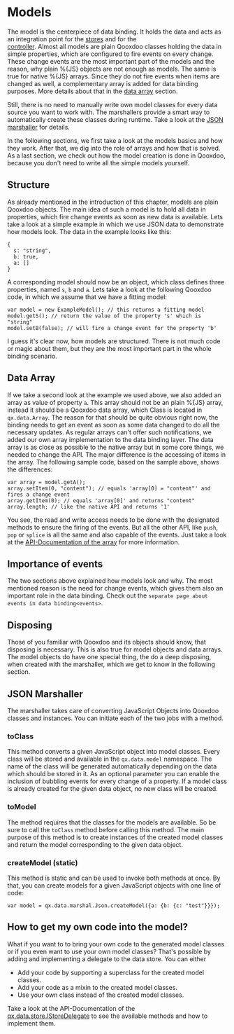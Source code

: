 # Models

The model is the centerpiece of data binding. It holds the data and acts as an
integration point for the [stores](stores) and for the  
[controller](controller). Almost all models are plain Qooxdoo classes holding
the data in simple properties, which are configured to fire events on every
change. These change events are the most important part of the models and the
reason, why plain %{JS} objects are not enough as models. The same is true for
native %{JS} arrays. Since they do not fire events when items are changed as
well, a complementary array is added for data binding purposes. More details
about that in the [data array](#data-array) section.

Still, there is no need to manually write own model classes for every data
source you want to work with. The marshallers provide a smart way to
automatically create these classes during runtime. Take a look at the
[JSON marshaller](#json-marshaller) for details.

In the following sections, we first take a look at the models basics and how
they work. After that, we dig into the role of arrays and how that is solved. As
a last section, we check out how the model creation is done in Qooxdoo, because
you don't need to write all the simple models yourself.

## Structure

As already mentioned in the introduction of this chapter, models are plain
Qooxdoo objects. The main idea of such a model is to hold all data in
properties, which fire change events as soon as new data is available. Lets take
a look at a simple example in which we use JSON data to demonstrate how models
look. The data in the example looks like this:

```
{
  s: "string",
  b: true,
  a: []
}
```

A corresponding model should now be an object, which class defines three
properties, named `s`, `b` and `a`. Lets take a look at the following Qooxdoo
code, in which we assume that we have a fitting model:

```
var model = new ExampleModel(); // this returns a fitting model
model.getS(); // return the value of the property 's' which is "string"
model.setB(false); // will fire a change event for the property 'b'
```

I guess it's clear now, how models are structured. There is not much code or
magic about them, but they are the most important part in the whole binding
scenario.

## Data Array

If we take a second look at the example we used above, we also added an array as
value of property `a`. This array should not be an plain %{JS} array, instead it
should be a Qooxdoo data array, which Class is located in `qx.data.Array`. The
reason for that should be quite obvious right now, the binding needs to get an
event as soon as some data changed to do all the necessary updates. As regular
arrays can't offer such notifications, we added our own array implementation to
the data binding layer. The data array is as close as possible to the native
array but in some core things, we needed to change the API. The major difference
is the accessing of items in the array. The following sample code, based on the
sample above, shows the differences:

```
var array = model.getA();
array.setItem(0, "content"); // equals 'array[0] = "content"' and fires a change event
array.getItem(0); // equals 'array[0]' and returns "content"
array.length; // like the native API and returns '1'
```

You see, the read and write access needs to be done with the designated methods
to ensure the firing of the events. But all the other API, like `push`, `pop` or
`splice` is all the same and also capable of the events. Just take a look at the
[API-Documentation of the array](apps://apiviewer/#qx.data.Array) for more
information.

## Importance of events

The two sections above explained how models look and why. The most mentioned
reason is the need for change events, which gives them also an important role in
the data binding. Check out the
`separate page about events in data binding<events>`.

## Disposing

Those of you familiar with Qooxdoo and its objects should know, that disposing
is necessary. This is also true for model objects and data arrays. The model
objects do have one special thing, the do a deep disposing, when created with
the marshaller, which we get to know in the following section.

## JSON Marshaller

The marshaller takes care of converting JavaScript Objects into Qooxdoo classes
and instances. You can initiate each of the two jobs with a method.

### toClass

This method converts a given JavaScript object into model classes. Every class
will be stored and available in the `qx.data.model` namespace. The name of the
class will be generated automatically depending on the data which should be
stored in it. As an optional parameter you can enable the inclusion of bubbling
events for every change of a property. If a model class is already created for
the given data object, no new class will be created.

### toModel

The method requires that the classes for the models are available. So be sure to
call the `toClass` method before calling this method. The main purpose of this
method is to create instances of the created model classes and return the model
corresponding to the given data object.

### createModel (static)

This method is static and can be used to invoke both methods at once. By that,
you can create models for a given JavaScript objects with one line of code:

```
var model = qx.data.marshal.Json.createModel({a: {b: {c: "test"}}});
```

## How to get my own code into the model?

What if you want to to bring your own code to the generated model classes or if
you even want to use your own model classes? That's possible by adding and
implementing a delegate to the data store. You can either

- Add your code by supporting a superclass for the created model classes.
- Add your code as a mixin to the created model classes.
- Use your own class instead of the created model classes.

Take a look at the API-Documentation of the  
[qx.data.store.IStoreDelegate](apps:/apiviewer/#qx.data.store.IStoreDelegate) to
see the available methods and how to implement them.
